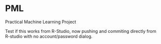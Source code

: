 # PML
Practical Machine Learning Project

Test if this works from R-Studio, now pushing and commiting directly from R-studio with no account/password dialog.


